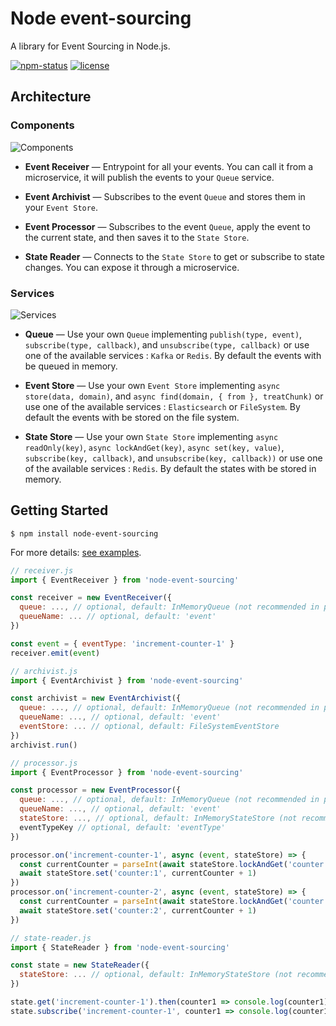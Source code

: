 # Node event-sourcing

A library for Event Sourcing in Node.js.

<a href="https://www.npmjs.com/package/node-event-sourcing"><img alt="npm-status" src="https://img.shields.io/npm/v/node-event-sourcing.svg?style=flat" /></a>
<a href="https://github.com/forevertz/node-event-sourcing/blob/master/LICENSE"><img alt="license" src="https://img.shields.io/badge/license-MIT_License-blue.svg?style=flat" /></a>

## Architecture

### Components

![Components](https://raw.githubusercontent.com/forevertz/node-event-sourcing/master/docs/images/components.png)

- **Event Receiver** — Entrypoint for all your events. You can call it from a microservice, it will publish the events to your `Queue` service.

- **Event Archivist** — Subscribes to the event `Queue` and stores them in your `Event Store`.

- **Event Processor** — Subscribes to the event `Queue`, apply the event to the current state, and then saves it to the `State Store`.

- **State Reader** — Connects to the `State Store` to get or subscribe to state changes. You can expose it through a microservice.

### Services

![Services](https://raw.githubusercontent.com/forevertz/node-event-sourcing/master/docs/images/services.png)

- **Queue** — Use your own `Queue` implementing `publish(type, event)`, `subscribe(type, callback)`, and `unsubscribe(type, callback)` or use one of the available services : `Kafka` or `Redis`. By default the events with be queued in memory.

- **Event Store** — Use your own `Event Store` implementing `async store(data, domain)`, and `async find(domain, { from }, treatChunk)` or use one of the available services : `Elasticsearch` or `FileSystem`. By default the events with be stored on the file system.

- **State Store** — Use your own `State Store` implementing `async readOnly(key)`, `async lockAndGet(key)`, `async set(key, value)`, `subscribe(key, callback)`, and `unsubscribe(key, callback))` or use one of the available services : `Redis`. By default the states with be stored in memory.

## Getting Started

```shell
$ npm install node-event-sourcing
```

For more details: [see examples](https://github.com/forevertz/node-event-sourcing/blob/master/examples).

```javascript
// receiver.js
import { EventReceiver } from 'node-event-sourcing'

const receiver = new EventReceiver({
  queue: ..., // optional, default: InMemoryQueue (not recommended in production)
  queueName: ... // optional, default: 'event'
})

const event = { eventType: 'increment-counter-1' }
receiver.emit(event)
```

```javascript
// archivist.js
import { EventArchivist } from 'node-event-sourcing'

const archivist = new EventArchivist({
  queue: ..., // optional, default: InMemoryQueue (not recommended in production)
  queueName: ..., // optional, default: 'event'
  eventStore: ... // optional, default: FileSystemEventStore
})
archivist.run()
```

```javascript
// processor.js
import { EventProcessor } from 'node-event-sourcing'

const processor = new EventProcessor({
  queue: ..., // optional, default: InMemoryQueue (not recommended in production)
  queueName: ..., // optional, default: 'event'
  stateStore: ..., // optional, default: InMemoryStateStore (not recommended in production)
  eventTypeKey // optional, default: 'eventType'
})

processor.on('increment-counter-1', async (event, stateStore) => {
  const currentCounter = parseInt(await stateStore.lockAndGet('counter:1')) || 0
  await stateStore.set('counter:1', currentCounter + 1)
})
processor.on('increment-counter-2', async (event, stateStore) => {
  const currentCounter = parseInt(await stateStore.lockAndGet('counter:2')) || 0
  await stateStore.set('counter:2', currentCounter + 1)
})
```

```javascript
// state-reader.js
import { StateReader } from 'node-event-sourcing'

const state = new StateReader({
  stateStore: ... // optional, default: InMemoryStateStore (not recommended in production)
})

state.get('increment-counter-1').then(counter1 => console.log(counter1))
state.subscribe('increment-counter-1', counter1 => console.log(counter1))
```
